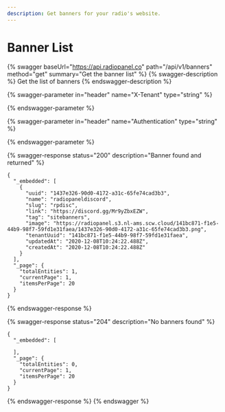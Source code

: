 ```yaml
---
description: Get banners for your radio's website.
---
```


# Banner List

{% swagger baseUrl="https://api.radiopanel.co" path="/api/v1/banners" method="get" summary="Get the banner list" %}
{% swagger-description %}
Get the list of banners
{% endswagger-description %}

{% swagger-parameter in="header" name="X-Tenant" type="string" %}

{% endswagger-parameter %}

{% swagger-parameter in="header" name="Authentication" type="string" %}

{% endswagger-parameter %}

{% swagger-response status="200" description="Banner found and returned" %}
```
{
  "_embedded": [
    {
      "uuid": "1437e326-90d0-4172-a31c-65fe74cad3b3",
      "name": "radiopaneldiscord",
      "slug": "rpdisc",
      "link": "https://discord.gg/Mr9yZbxEZW",
      "tag": "sitebanners",
      "image": "https://radiopanel.s3.nl-ams.scw.cloud/141bc871-f1e5-44b9-98f7-59fd1e31faea/1437e326-90d0-4172-a31c-65fe74cad3b3.png",
      "tenantUuid": "141bc871-f1e5-44b9-98f7-59fd1e31faea",
      "updatedAt": "2020-12-08T10:24:22.488Z",
      "createdAt": "2020-12-08T10:24:22.488Z"
    }
  ],
  "_page": {
    "totalEntities": 1,
    "currentPage": 1,
    "itemsPerPage": 20
  }
}
```
{% endswagger-response %}

{% swagger-response status="204" description="No banners found" %}
```
{
  "_embedded": [

  ],
  "_page": {
    "totalEntities": 0,
    "currentPage": 1,
    "itemsPerPage": 20
  }
}
```
{% endswagger-response %}
{% endswagger %}
